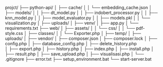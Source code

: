 projct/
├── python-api/
│   ├── cache/
│   │   └── embedding_cache.json
│   ├── models/
│   │   ├── dt_model.py
│   │   ├── indobert_processor.py
│   │   ├── knn_model.py
│   │   ├── model_evaluator.py
│   │   ├── models.pkl
│   │   └── visualization.py
│   ├── uploads/
│   ├── venv/
│   ├── app.py
│   └── requirements.txt
├── web/
│   ├── assets/
│   │   └── css/
│   │       └── pdf-style.css
│   ├── classes/
│   │   └── Exporter.php
│   ├── temp/
│   ├── uploads/
│   ├── vendor/
│   ├── composer.json
│   ├── composer.lock
│   ├── config.php
│   ├── database_config.php
│   ├── delete_history.php        
│   ├── export.php
│   ├── history.php
│   ├── index.php
│   ├── install.php
│   ├── result.php
│   ├── save_upload.php
│   ├── visualisasi.php
│   └── .gitignore
├── error.txt
├── setup_environment.bat
└── start-server.bat